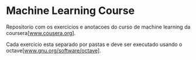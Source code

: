 # Machine Learning Course

Repositorio com os  exercicios e anotacoes do curso de machine learning da coursera[www.cousera.org].

Cada exercicio esta separado por pastas e deve ser executado usando o octave[www.gnu.org/software/octave].